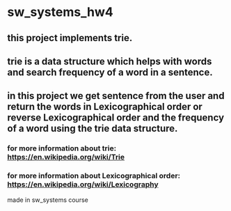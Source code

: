 # sw_systems_hw4
## this project implements trie.
## trie is a data structure which helps with words and search frequency of a word in a sentence.
## in this project we get sentence from the user and return the words in Lexicographical order or reverse Lexicographical order and the frequency of a word using the trie data structure.
### for more information about trie: https://en.wikipedia.org/wiki/Trie
### for more information about Lexicographical order: https://en.wikipedia.org/wiki/Lexicography
made in sw_systems course

